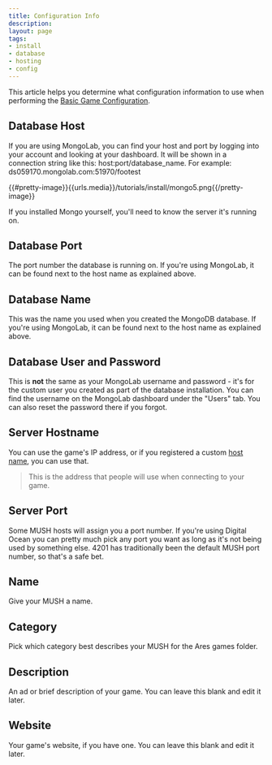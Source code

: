```yaml
---
title: Configuration Info
description:
layout: page
tags: 
- install
- database
- hosting
- config
---
```


This article helps you determine what configuration information to use when performing the [Basic Game Configuration](/tutorials/install/basic-config).

## Database Host

If you are using MongoLab, you can find your host and port by logging into your account and looking at your dashboard. It will be shown in a connection string like this: host:port/database_name. For example: ds059170.mongolab.com:51970/footest

{{#pretty-image}}{{urls.media}}/tutorials/install/mongo5.png{{/pretty-image}}

If you installed Mongo yourself, you'll need to know the server it's running on.

## Database Port

The port number the database is running on.  If you're using MongoLab, it can be found next to the host name as explained above.

## Database Name

This was the name you used when you created the MongoDB database.  If you're using MongoLab, it can be found next to the host name as explained above.

## Database User and Password

This is **not** the same as your MongoLab username and password - it's for the custom user you created as part of the database installation.   You can find the username on the MongoLab dashboard under the "Users" tab.  You can also reset the password there if you forgot.

## Server Hostname

You can use the game's IP address, or if you registered a custom [host name](/tutorials/install/getting-a-hostname), you can use that.

> This is the address that people will use when connecting to your game.

## Server Port

Some MUSH hosts will assign you a port number.  If you're using Digital Ocean you can pretty much pick any port you want as long as it's not being used by something else.  4201 has traditionally been the default MUSH port number, so that's a safe bet.

## Name

Give your MUSH a name.

## Category

Pick which category best describes your MUSH for the Ares games folder.

## Description

An ad or brief description of your game.  You can leave this blank and edit it later.

## Website

Your game's website, if you have one.  You can leave this blank and edit it later.
